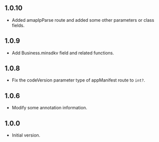 ## 1.0.10

- Added amapIpParse route and added some other parameters or class fields.
  
## 1.0.9

- Add Business.minsdkv field and related functions.
  
## 1.0.8

- Fix the codeVersion parameter type of appManifest route to `int?`.
  
## 1.0.6

- Modify some annotation information.
  
## 1.0.0

- Initial version.
